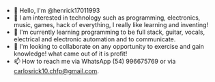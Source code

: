 - 👋 Hello, I'm @henrick17011993
- 👀 I am interested in technology such as programming, electronics, music, games, hack of everything, I really like learning and inventing!
- 🌱 I'm currently learning programming to be full stack, guitar, vocals, electrical and electronic automation and to communicate.
- 💞️ I'm looking to collaborate on any opportunity to exercise and gain knowledge! what came out of it is profit!
- 📫 How to reach me via WhatsApp (54) 996675769 or via carlosrick10.chfp@gmail.com.

<!---
henrick17011993/henrick17011993 is a ✨ special ✨ repository because its `README.md` (this file) appears on your GitHub profile.
You can click the Preview link to take a look at your changes.
--->
